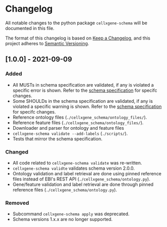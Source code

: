 # Changelog
All notable changes to the python package `cellxgene-schema` will be documented in this file.

The format of this changelog is based on [Keep a Changelog](https://keepachangelog.com/en/1.0.0/),
and this project adheres to [Semantic Versioning](https://semver.org/spec/v2.0.0.html).


## [1.0.0] - 2021-09-09
### Added
- All MUSTs in schema specification are validated, if any is violated a specific error is shown. Refer to the [schema specification](https://github.com/chanzuckerberg/single-cell-curation/blob/main/schema/2.0.0/corpora_schema.md) for specifc changes.
- Some SHOULDs in the schema specification are validated, if any is violated a specific warning is shown. Refer to the [schema specification](https://github.com/chanzuckerberg/single-cell-curation/blob/main/schema/2.0.0/corpora_schema.md) for specifc changes.
- Reference ontology files  (`./cellxgene_schema/ontology_files/`).
- Reference feature files (`./cellxgene_schema/ontology_files/`).
- Downloader and parser for ontology and feature files
- `cellxgene-schema validate --add-labels` (`./scripts/`).
- Tests that mirror the schema specification.


### Changed
- All code related to `cellxgene-schema validate` was re-written.
- `cellxgene-schema validte` validates schema version 2.0.0.
- Ontology validation and label retrieval are done using pinned reference files instead of EBI's REST API (`./cellxgene_schema/ontology.py`).
- Gene/feature validation and label retrieval are done through pinned reference files (`./cellxgene_schema/ontology.py`).

### Removed
- Subcommand `cellxgene-schema apply` was deprecated.
- Schema versions 1.x.x are no longer supported.
